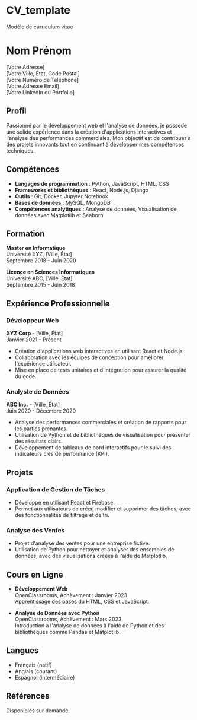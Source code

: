 # CV_template
Modèle de curriculum vitae
# Nom Prénom

[Votre Adresse]  
[Votre Ville, État, Code Postal]  
[Votre Numéro de Téléphone]  
[Votre Adresse Email]  
[Votre LinkedIn ou Portfolio]  

## Profil

Passionné par le développement web et l'analyse de données, je possède une solide expérience dans la création d'applications interactives et l'analyse des performances commerciales. Mon objectif est de contribuer à des projets innovants tout en continuant à développer mes compétences techniques.

## Compétences

- **Langages de programmation** : Python, JavaScript, HTML, CSS
- **Frameworks et bibliothèques** : React, Node.js, Django
- **Outils** : Git, Docker, Jupyter Notebook
- **Bases de données** : MySQL, MongoDB
- **Compétences analytiques** : Analyse de données, Visualisation de données avec Matplotlib et Seaborn

## Formation

**Master en Informatique**  
Université XYZ, [Ville, État]  
Septembre 2018 - Juin 2020

**Licence en Sciences Informatiques**  
Université ABC, [Ville, État]  
Septembre 2015 - Juin 2018

## Expérience Professionnelle

### Développeur Web
**XYZ Corp** - [Ville, État]  
Janvier 2021 - Présent
- Création d'applications web interactives en utilisant React et Node.js.
- Collaboration avec les équipes de conception pour améliorer l'expérience utilisateur.
- Mise en place de tests unitaires et d'intégration pour assurer la qualité du code.

### Analyste de Données
**ABC Inc.** - [Ville, État]  
Juin 2020 - Décembre 2020
- Analyse des performances commerciales et création de rapports pour les parties prenantes.
- Utilisation de Python et de bibliothèques de visualisation pour présenter des résultats clairs.
- Développement de tableaux de bord interactifs pour le suivi des indicateurs clés de performance (KPI).

## Projets

### Application de Gestion de Tâches
- Développé en utilisant React et Firebase.
- Permet aux utilisateurs de créer, modifier et supprimer des tâches, avec des fonctionnalités de filtrage et de tri.

### Analyse des Ventes
- Projet d'analyse des ventes pour une entreprise fictive.
- Utilisation de Python pour nettoyer et analyser des ensembles de données, avec des visualisations créées à l'aide de Matplotlib.

## Cours en Ligne

- **Développement Web**  
  OpenClassrooms, Achèvement : Janvier 2023  
  Apprentissage des bases du HTML, CSS et JavaScript.

- **Analyse de Données avec Python**  
  OpenClassrooms, Achèvement : Mars 2023  
  Introduction à l'analyse de données à l'aide de Python et des bibliothèques comme Pandas et Matplotlib.

## Langues

- Français (natif)
- Anglais (courant)
- Espagnol (intermédiaire)

## Références

Disponibles sur demande.
